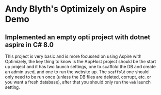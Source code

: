 # Andy Blyth's Optimizely on Aspire Demo

## Implemented an empty opti project with dotnet aspire in C# 8.0

This project is very basic and is more focussed on using Aspire with Optimizely, the key thing to know is the AppHost project should be the start up project and it has two launch settings, one to scaffold the DB and create an admin used, and one to run the website up. The `scaffold` one should only need to be run once (unless the DB files are deleted, corrupt, etc. or you want a fresh database), after that you should only run the `web` launch setting.